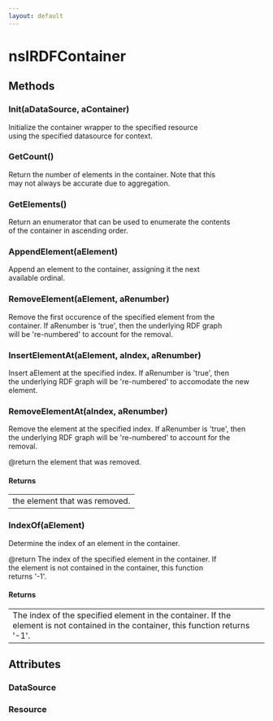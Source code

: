```yaml
---
layout: default
---
```


# nsIRDFContainer #

## Methods ##

### Init(aDataSource, aContainer) ###
  
Initialize the container wrapper to the specified resource  
using the specified datasource for context.  
  

### GetCount() ###
  
Return the number of elements in the container. Note that this  
may not always be accurate due to aggregation.  
  

### GetElements() ###
  
Return an enumerator that can be used to enumerate the contents  
of the container in ascending order.  
  

### AppendElement(aElement) ###
  
Append an element to the container, assigning it the next  
available ordinal.  
  

### RemoveElement(aElement, aRenumber) ###
  
Remove the first occurence of the specified element from the  
container. If aRenumber is 'true', then the underlying RDF graph  
will be 're-numbered' to account for the removal.  
  

### InsertElementAt(aElement, aIndex, aRenumber) ###
  
Insert aElement at the specified index. If aRenumber is 'true', then  
the underlying RDF graph will be 're-numbered' to accomodate the new  
element.  
  

### RemoveElementAt(aIndex, aRenumber) ###
  
Remove the element at the specified index. If aRenumber is 'true', then  
the underlying RDF graph will be 're-numbered' to account for the  
removal.  
  
@return the element that was removed.  
  

#### Returns ####

<table>

<tr>
<td>the element that was removed.  
</td>
</tr>

</table>

### IndexOf(aElement) ###
  
Determine the index of an element in the container.  
  
@return The index of the specified element in the container. If  
the element is not contained in the container, this function  
returns '-1'.  
  

#### Returns ####

<table>

<tr>
<td>The index of the specified element in the container. If  
the element is not contained in the container, this function  
returns '-1'.  
</td>
</tr>

</table>

## Attributes ##

### DataSource ###

### Resource ###
